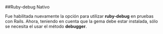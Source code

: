 ##Ruby-debug Nativo

Fue habilitada nuevamente la opción para utilizar **ruby-debug** en pruebas con Rails. Ahora, teniendo en cuenta que la gema debe estar instalada, sólo se necesita el usar el método **debugger**.
